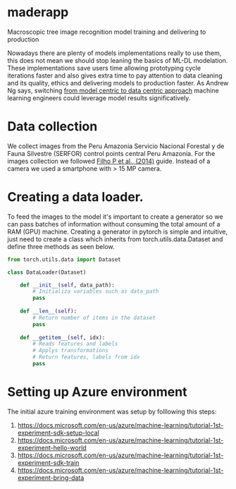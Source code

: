 # maderapp
Macroscopic tree image recognition model training and delivering to production

Nowadays there are plenty of models implementations really to use them, this does not mean we should stop leaning the basics of ML-DL modelation. These implementations save users time allowing prototyping cycle iterations faster and also gives extra time to pay attention to data cleaning and its quality, ethics and delivering models to production faster. As Andrew Ng says, switching [from model centric to data centric approach](https://www.youtube.com/watch?v=06-AZXmwHjo) machine learning engineers could leverage model results significatively.

# Data collection
We collect images from the Peru Amazonia Servicio Nacional Forestal y de Fauna Silvestre (SERFOR) control points central Peru Amazonia. For the images collection we followed [Filho P et al., (2014)](https://web.inf.ufpr.br/vri/databases/forest-species-database-macroscopic/) guide. Instead of a camera we used a smartphone with > 15 MP camera.


# Creating a data loader. 
To feed the images to the model it's important to create a generator so we can pass batches of information without consuming the total amount of a RAM (GPU) machine. Creating a generator in pytorch is simple and intuitive, just need to create a class which inherits from torch.utils.data.Dataset and define three methods as seen below.

```python
from torch.utils.data import Dataset

class DataLoader(Dataset)

    def __init__(self, data_path):
        # Initializa variables such as data_path
        pass
    
    def __len__(self):
        # Return number of items in the dataset
        pass
    
    def __getitem__(self, idx):
        # Reads features and labels
        # Applys transformations
        # Return features, labels from idx
        pass

```


# Setting up Azure environment
The initial azure training environment was setup by folllowing this steps: 
1. https://docs.microsoft.com/en-us/azure/machine-learning/tutorial-1st-experiment-sdk-setup-local
2. https://docs.microsoft.com/en-us/azure/machine-learning/tutorial-1st-experiment-hello-world
3. https://docs.microsoft.com/en-us/azure/machine-learning/tutorial-1st-experiment-sdk-train
4. https://docs.microsoft.com/en-us/azure/machine-learning/tutorial-1st-experiment-bring-data
